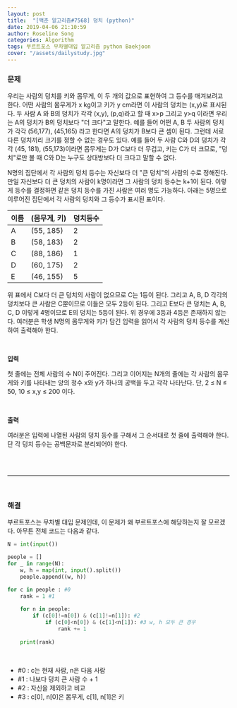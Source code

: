```yaml
---
layout: post
title:  "[백준 알고리즘#7568] 덩치 (python)"
date: 2019-04-06 21:10:59
author: Roseline Song
categories: Algorithm
tags: 부르트포스 무차별대입 알고리즘 python Baekjoon
cover: "/assets/dailystudy.jpg"
---
```


### 문제 

우리는 사람의 덩치를 키와 몸무게, 이 두 개의 값으로 표현하여 그 등수를 매겨보려고 한다. 어떤 사람의 몸무게가 x kg이고 키가 y cm라면 이 사람의 덩치는 (x,y)로 표시된다. 두 사람 A 와 B의 덩치가 각각 (x,y), (p,q)라고 할 때 x>p 그리고 y>q 이라면 우리는 A의 덩치가 B의 덩치보다 "더 크다"고 말한다. 예를 들어 어떤 A, B 두 사람의 덩치가 각각 (56,177), (45,165) 라고 한다면 A의 덩치가 B보다 큰 셈이 된다. 그런데 서로 다른 덩치끼리 크기를 정할 수 없는 경우도 있다. 예를 들어 두 사람 C와 D의 덩치가 각각 (45, 181), (55,173)이라면 몸무게는 D가 C보다 더 무겁고, 키는 C가 더 크므로, "덩치"로만 볼 때 C와 D는 누구도 상대방보다 더 크다고 말할 수 없다.

N명의 집단에서 각 사람의 덩치 등수는 자신보다 더 "큰 덩치"의 사람의 수로 정해진다. 만일 자신보다 더 큰 덩치의 사람이 k명이라면 그 사람의 덩치 등수는 k+1이 된다. 이렇게 등수를 결정하면 같은 덩치 등수를 가진 사람은 여러 명도 가능하다. 아래는 5명으로 이루어진 집단에서 각 사람의 덩치와 그 등수가 표시된 표이다.

이름 | (몸무게, 키) | 덩치등수
-----|-------------|----------
A	| (55, 185)	| 2
B	| (58, 183)	| 2
C	| (88, 186)	| 1
D	| (60, 175)	| 2
E	| (46, 155)	| 5

위 표에서 C보다 더 큰 덩치의 사람이 없으므로 C는 1등이 된다. 그리고 A, B, D 각각의 덩치보다 큰 사람은 C뿐이므로 이들은 모두 2등이 된다. 그리고 E보다 큰 덩치는 A, B, C, D 이렇게 4명이므로 E의 덩치는 5등이 된다. 위 경우에 3등과 4등은 존재하지 않는다. 여러분은 학생 N명의 몸무게와 키가 담긴 입력을 읽어서 각 사람의 덩치 등수를 계산하여 출력해야 한다.

<br>

**입력**

첫 줄에는 전체 사람의 수 N이 주어진다. 그리고 이어지는 N개의 줄에는 각 사람의 몸무게와 키를 나타내는 양의 정수 x와 y가 하나의 공백을 두고 각각 나타난다. 단, 2 ≤ N ≤ 50, 10 ≤ x,y ≤ 200 이다.

<br>

**출력**

여러분은 입력에 나열된 사람의 덩치 등수를 구해서 그 순서대로 첫 줄에 출력해야 한다. 단 각 덩치 등수는 공백문자로 분리되어야 한다.

<br>
<br>

<hr>

<br>


### 해결

부르트포스는 무차별 대입 문제인데, 이 문제가 왜 부르트포스에 해당하는지 잘 모르겠다. 아무튼 전체 코드는 다음과 같다.

```python
N = int(input())

people = []
for _ in range(N):
    w, h = map(int, input().split())
    people.append((w, h))

for c in people : #0
    rank = 1 #1 
    
    for n in people:
        if (c[0]!=n[0]) & (c[1]!=n[1]): #2  
            if (c[0]<n[0]) & (c[1]<n[1]): #3 w, h 모두 큰 경우
                rank += 1
            
    print(rank)
```

<br>

- #0 : c는 현재 사람, n은 다음 사람 
- #1 : 나보다 덩치 큰 사람 수 + 1
- #2 : 자신을 제외하고 비교
- #3 : c[0], n[0]은 몸무게, c[1], n[1]은 키 

<br>
<br>
